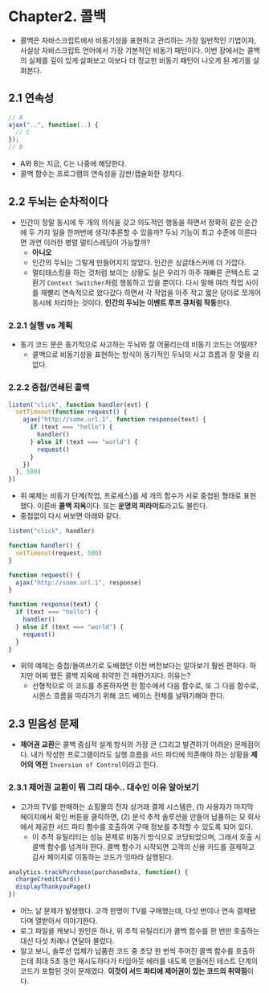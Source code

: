 # Chapter2. 콜백
- 콜백은 자바스크립트에서 비동기성을 표현하고 관리하는 가장 일반적인 기법이자, 사실상 자바스크립트 언어에서 가장 기본적인 비동기 패턴이다. 이번 장에서는 콜백의 실체를 깊이 있게 살펴보고 이보다 더 정교한 비동기 패턴이 나오게 된 계기를 살펴본다.

## 2.1 연속성
```js
// A
ajax("..", function(..) {
  // C
});
// B
```
- A와 B는 지금, C는 나중에 해당한다.
- 콜백 함수는 프로그램의 연속성을 감싼/캡슐화한 장치다.

## 2.2 두뇌는 순차적이다
- 인간이 정말 동시에 두 개의 의식을 갖고 의도적인 행동을 하면서 정확히 같은 순간에 두 가지 일을 한꺼번에 생각/추론할 수 있을까? 두뇌 기능이 최고 수준에 이른다면 과연 이러한 병렬 멀티스레딩이 가능할까?
  - **아니오**
  - 인간의 두뇌는 그렇게 만들어지지 않았다. 인간은 싱글태스커에 더 가깝다.
  - 멀티태스킹을 하는 것처럼 보이는 상황도 실은 우리가 아주 재빠른 콘텍스트 교환기 `Context Switcher`처럼 행동하고 있을 뿐이다. 다시 말해 여러 작업 사이를 재빨리 연속적으로 왔다갔다 하면서 각 작업을 아주 작고 짧은 덩이로 쪼개어 동시에 처리하는 것이다. **인간의 두뇌는 이벤트 루프 큐처럼 작동**한다. 

### 2.2.1 실행 vs 계획
- 동기 코드 문은 동기적으로 사고하는 두뇌와 잘 어울리는데 비동기 코드는 어떨까?
  - 콜백으로 비동기성을 표현하는 방식이 동기적인 두뇌의 사고 흐름과 잘 맞을 리 없다.

### 2.2.2 중첩/연쇄된 콜백
```js
listen("click", function handler(evt) {
  setTimeout(function request() {
    ajax("http://some.url.1", function response(text) {
      if (text === "hello") {
        handler()
      } else if (text === "world") {
        request()
      }
    })
  }, 500)
})
```
- 위 예제는 비동기 단계(작업, 프로세스)를 세 개의 함수가 서로 중첩된 형태로 표현했다. 이른바 **콜백 지옥**이다. 또는 **운명의 피라미드**라고도 불린다.
- 중첩없이 다시 써보면 아래와 같다.
```js
listen("click", handler)

function handler() {
  setTimeout(request, 500)
}

function request() {
  ajax("http://some.url.1", response)
}

function response(text) {
  if (text === "hello") {
    handler()
  } else if (text === "world") {
    request()
  }
}
```
- 위의 예제는 중첩/들여쓰기로 도배했던 이전 버전보다는 알아보기 훨씬 편하다. 하지만 어찌 왰든 콜백 지옥에 취약한 건 매한가지다. 이유는?
  - 선형적으로 이 코드를 추론하자면 한 함수에서 다음 함수로, 또 그 다음 함수로, 시퀀스 흐름을 따라가기 위해 코드 베이스 전체를 널뛰기해야 한다.
 
## 2.3 믿음성 문제
- **제어권 교환**은 콜백 중심적 설계 방식의 가장 큰 (그리고 발견하기 어려운) 문제점이다. 내가 작성한 프로그램이라도 실행 흐름을 서드 파티에 의존해야 하는 상황을 **제어의 역전** `Inversion of Control`이라고 한다.

### 2.3.1 제어권 교환이 뭐 그리 대수.. 대수인 이유 알아보기
- 고가의 TV를 판매하는 쇼핑몰의 전자 상거래 결제 시스템은, (1) 사용자가 마지막 페이지에서 확인 버튼을 클릭하면, (2) 분석 추적 솔루션을 만들어 납품하는 모 회사에서 제공한 서드 파티 함수를 호출하여 구매 정보를 추적할 수 있도록 되어 있다.
  - 이 추적 유틸리티는 성능 문제로 비동기 방식으로 코딩되었으며, 그래서 호출 시 콜백 함수를 넘겨야 한다. 콜백 함수가 시작되면 고객의 신용 카드를 결제하고 감사 페이지로 이동하는 코드가 잇따라 실행된다.

```js
analytics.trackPurchase(purchaseData, function() {
  chargeCreditCard()
  displayThankyouPage()
})
```
- 어느 날 문제가 발생했다. 고객 한명이 TV를 구매했는데, 다섯 번이나 연속 결제됐다며 열받아서 이야기한다.
- 로그 파일을 캐보니 원인은 하나, 위 추적 유틸리티가 콜백 함수를 한 번만 호출하는 대신 다섯 차례나 연달아 불렀다.
- 알고 보니, 솔루션 업체가 납품한 코드 중 초당 한 번씩 주어진 콜백 함수를 호출하는데 최대 5초 동안 재시도하다가 타임아웃 에러를 내도록 만들어진 테스트 단계의 코드가 포함된 것이 문제였다. **이것이 서드 파티에 제어권이 있는 코드의 취약점**이다. 
